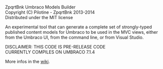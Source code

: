 ZpqrtBnk Umbraco Models Builder  
Copyright (C) Pilotine - ZpqrtBnk 2013-2014  
Distributed under the MIT license  


An experimental tool that can generate a complete set of strongly-typed
published content models for Umbraco to be used in the MVC views, 
either from the Umbraco UI, from the command line, or from Visual Studio.

DISCLAIMER: THIS CODE IS PRE-RELEASE CODE  
CURRENTLY COMPILES ON UMBRACO 7.1.4

More infos in the [wiki](https://github.com/zpqrtbnk/Zbu.ModelsBuilder/wiki/Zbu.ModelsBuilder).

